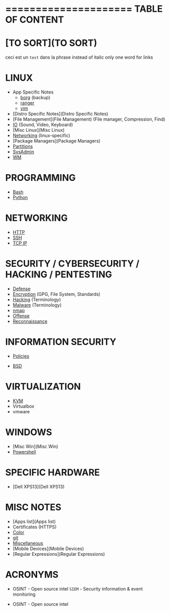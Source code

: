 
=====================
  TABLE OF CONTENT
=====================

# [TO SORT](TO SORT)
ceci est un `test` dans la phrase instead of italic
only  one word for links

# LINUX

* App Specific Notes
    * [borg](borg) (backup)
    * [ranger](ranger)
    * [vim](vim)
* [Distro Specific Notes](Distro Specific Notes)
* [File Management](File Management) (File manager, Compression, Find)
* [IO](IO) (Sound, Video, Keyboard)
* [Misc Linux](Misc Linux)
* [Networking](Networking) (linux-specific)
* [Package Managers](Package Managers)
* [Partitions](Partitions)
* [SysAdmin](SysAdmin)
* [WM](WM)

# PROGRAMMING

* [Bash](Bash)
* [Python](Python)

# NETWORKING

* [HTTP](HTTP)
* [SSH](SSH)
* [TCP IP](TCP-IP)

# SECURITY / CYBERSECURITY / HACKING / PENTESTING

* [Defense](Defense)
* [Encryption](Encryption) (GPG, File System, Standards)
* [Hacking](Hacking) (Terminology)
* [Malware](Malware) (Terminology)
* [nmap](nmap)
* [Offense](Offense)
* [Reconnaissance](Reconnaissance)

# INFORMATION SECURITY

* [Policies](Policies)

* [BSD](BSD)

# VIRTUALIZATION

* [KVM](KVM)
* Virtualbox
* vmware

# WINDOWS

* [Misc Win](Misc Win)
* [Powershell](Powershell)

# SPECIFIC HARDWARE

* [Dell XPS13](Dell XPS13)

# MISC NOTES

* [Apps list](Apps list)
* Certificates (HTTPS)
* [Color](Color)
* [git](git)
* [Miscellaneous](Miscellaneous)
* [Mobile Devices](Mobile Devices)
* [Regular Expressions](Regular Expressions)

# ACRONYMS

- OSINT - Open source intel
`SIEM` - Security information & event monitoring
* OSINT - Open source intel
